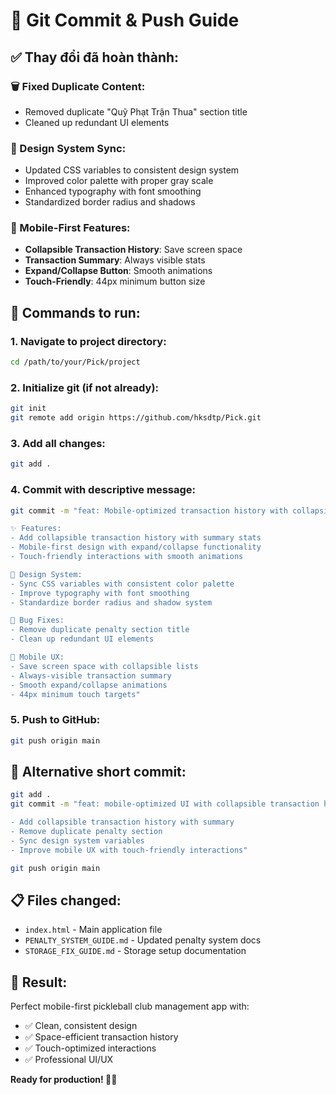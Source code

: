 # 🚀 Git Commit & Push Guide

## ✅ **Thay đổi đã hoàn thành:**

### **🗑️ Fixed Duplicate Content:**
- Removed duplicate "Quỹ Phạt Trận Thua" section title
- Cleaned up redundant UI elements

### **🎨 Design System Sync:**
- Updated CSS variables to consistent design system
- Improved color palette with proper gray scale
- Enhanced typography with font smoothing
- Standardized border radius and shadows

### **📱 Mobile-First Features:**
- **Collapsible Transaction History**: Save screen space
- **Transaction Summary**: Always visible stats
- **Expand/Collapse Button**: Smooth animations
- **Touch-Friendly**: 44px minimum button size

## 🚀 **Commands to run:**

### **1. Navigate to project directory:**
```bash
cd /path/to/your/Pick/project
```

### **2. Initialize git (if not already):**
```bash
git init
git remote add origin https://github.com/hksdtp/Pick.git
```

### **3. Add all changes:**
```bash
git add .
```

### **4. Commit with descriptive message:**
```bash
git commit -m "feat: Mobile-optimized transaction history with collapsible UI

✨ Features:
- Add collapsible transaction history with summary stats
- Mobile-first design with expand/collapse functionality
- Touch-friendly interactions with smooth animations

🎨 Design System:
- Sync CSS variables with consistent color palette
- Improve typography with font smoothing
- Standardize border radius and shadow system

🐛 Bug Fixes:
- Remove duplicate penalty section title
- Clean up redundant UI elements

📱 Mobile UX:
- Save screen space with collapsible lists
- Always-visible transaction summary
- Smooth expand/collapse animations
- 44px minimum touch targets"
```

### **5. Push to GitHub:**
```bash
git push origin main
```

## 🎯 **Alternative short commit:**

```bash
git add .
git commit -m "feat: mobile-optimized UI with collapsible transaction history

- Add collapsible transaction history with summary
- Remove duplicate penalty section
- Sync design system variables
- Improve mobile UX with touch-friendly interactions"

git push origin main
```

## 📋 **Files changed:**
- `index.html` - Main application file
- `PENALTY_SYSTEM_GUIDE.md` - Updated penalty system docs
- `STORAGE_FIX_GUIDE.md` - Storage setup documentation

## 🎉 **Result:**
Perfect mobile-first pickleball club management app with:
- ✅ Clean, consistent design
- ✅ Space-efficient transaction history
- ✅ Touch-optimized interactions
- ✅ Professional UI/UX

**Ready for production! 🏓📱**
